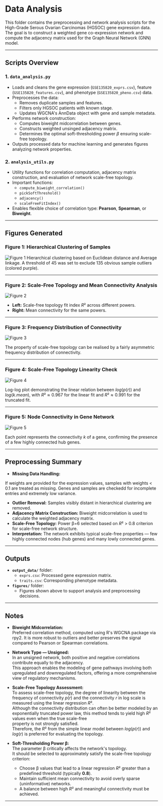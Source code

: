 # Data Analysis

This folder contains the preprocessing and network analysis scripts for the High-Grade Serous Ovarian Carcinomas (HGSOC) gene expression data.  
The goal is to construct a weighted gene co-expression network and compute the adjacency matrix used for the Graph Neural Network (GNN) model.

---

## Scripts Overview

### 1. `data_analysis.py`
- Loads and cleans the gene expression (`GSE135820_exprs.csv`), feature (`GSE135820_features.csv`), and phenotype (`GSE135820_pheno.csv`) data.
- Preprocesses the data:
  - Removes duplicate samples and features.
  - Filters only HGSOC patients with known stage.
  - Updates WGCNA's AnnData object with gene and sample metadata.
- Performs network construction:
  - Computes biweight midcorrelation between genes.
  - Constructs weighted unsinged adjacency matrix.
  - Determines the optimal soft-thresholding power $β$ ensuring scale-free topology.
- Outputs processed data for machine learning and generates figures analyzing network properties.

### 2. `analysis_utils.py`
- Utility functions for correlation computation, adjacency matrix construction, and evaluation of network scale-free topology.
- Important functions:
  - `compute_biweight_correlation()`
  - `pickSoftThreshold()`
  - `adjacency()`
  - `scaleFreeFitIndex()`
- Enables flexible choice of correlation type: **Pearson**, **Spearman**, or **Biweight**.

---

## Figures Generated

### Figure 1: Hierarchical Clustering of Samples
![Figure 1](https://github.com/user-attachments/assets/9623bda8-5934-4be3-b00f-97b6387e45d7)
Hierarchical clustering based on Euclidean distance and Average linkage. 
A threshold of 45 was set to exclude 135 obvious sample outliers (colored purple).

---

### Figure 2: Scale-Free Topology and Mean Connectivity Analysis
![Figure 2](https://github.com/user-attachments/assets/b72d9974-b8ba-4d65-947b-55c977b76ddb)
- **Left:** Scale-free topology fit index $R²$ across different powers.
- **Right:** Mean connectivity for the same powers.

---

### Figure 3: Frequency Distribution of Connectivity
![Figure 3](https://github.com/user-attachments/assets/158f46da-445e-4c50-90a8-32c59c0589ca) 

The property of scale-free topology can be realised by a fairly asymmetric frequency distribution of connectivity.

---

### Figure 4: Scale-Free Topology Linearity Check
![Figure 4](https://github.com/user-attachments/assets/2a94dd0e-4157-40c0-abee-16b0c7a104a2) 

Log-log plot demonstrating the linear relation between $log(p(r))$ and $log(k.mean)$, with $R² ≈ 0.967$ for the linear fit and $R² ≈ 0.991$ for the truncated fit.

---

### Figure 5: Node Connectivity in Gene Network
![Figure 5](https://github.com/user-attachments/assets/3d3454e2-0a7b-48b9-8701-642f3beaea01) 

Each point represents the connectivity $k$ of a gene, confirming the presence of a few highly connected hub genes.

---

## Preprocessing Summary

- **Missing Data Handling:**

If weights are provided for the expression values, samples with weights < 0.1 are treated as missing. 
Genes and samples are checkedd for incomplete entries and extremely low variance.

- **Outlier Removal:** Samples visibly distant in hierarchical clustering are removed.
- **Adjacency Matrix Construction:** Biweight midcorrelation is used to calculate the weighted adjacency matrix.
- **Scale-Free Topology:** Power β=6 selected based on $R²$ > 0.8 criterion for scale-free network structure.
- **Interpretation:** The network exhibits typical scale-free properties — few highly connected nodes (hub genes) and many lowly connected genes.

---

## Outputs

- **`output_data/`** folder:
  - `exprs.csv`: Processed gene expression matrix.
  - `traits.csv`: Corresponding phenotype metadata.
- **`figures/`** folder:
  - Figures shown above to support analysis and preprocessing decisions.

---

## Notes

- **Biweight Midcorrelation:**  
  Preferred correlation method, computed using R's WGCNA package via rpy2.
  It is more robust to outliers and better preserves the signal compared to Pearson or Spearman correlations.

- **Network Type — Unsigned:**  
  In an unsigned network, both positive and negative correlations contribute equally to the adjacency.  
  This approach enables the modeling of gene pathways involving both upregulated and downregulated factors, offering a more comprehensive view of regulatory mechanisms.

- **Scale-Free Topology Assessment:**  
  To assess scale-free topology, the degree of linearity between the frequency of connectivity $p(r)$ and the connectivity $r$ in log scale is measured using the linear regression $R²$.  
  Although the connectivity distribution can often be better modeled by an exponentially truncated power law, this method tends to yield high $R²$ values even when the true scale-free   
  property is not strongly satisfied.  
  Therefore, the $R²$ from the simple linear model between $log(p(r))$ and $log(r)$ is preferred for evaluating the topology.

- **Soft-Thresholding Power β:**  
  The parameter β critically affects the network's topology.  
  It should be selected to approximately satisfy the scale-free topology criterion:  
  - Choose β values that lead to a linear regression $R²$ greater than a predefined threshold (typically **0.8**).  
  - Maintain sufficient mean connectivity to avoid overly sparse (uninformative) networks.  
  - A balance between high $R²$ and meaningful connectivity must be achieved.

---
